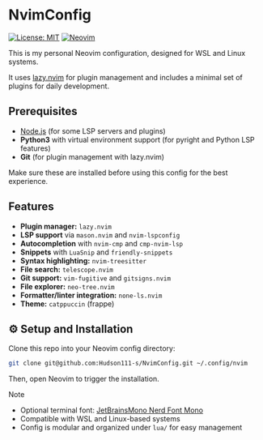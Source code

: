 # NvimConfig
[![License: MIT](https://img.shields.io/badge/License-MIT-yellow.svg)](LICENSE)
[![Neovim](https://img.shields.io/badge/Neovim-latest-57A143?logo=neovim&logoColor=white)](https://github.com/neovim/neovim)


This is my personal Neovim configuration, designed for WSL and Linux systems.

It uses [lazy.nvim](https://github.com/folke/lazy.nvim) for plugin management and includes a minimal set of plugins for daily development.


## Prerequisites

- [Node.js](https://nodejs.org/) (for some LSP servers and plugins)
- **Python3** with virtual environment support (for pyright and Python LSP features)
- **Git** (for plugin management with lazy.nvim)

Make sure these are installed before using this config for the best experience.


## Features

- **Plugin manager:** `lazy.nvim`
- **LSP support** via `mason.nvim` and `nvim-lspconfig`
- **Autocompletion** with `nvim-cmp` and `cmp-nvim-lsp`
- **Snippets** with `LuaSnip` and `friendly-snippets`
- **Syntax highlighting:** `nvim-treesitter`
- **File search:** `telescope.nvim`
- **Git support:** `vim-fugitive` and `gitsigns.nvim`
- **File explorer:** `neo-tree.nvim`
- **Formatter/linter integration:** `none-ls.nvim`
- **Theme:** `catppuccin` (frappe)


## ⚙️ Setup and Installation

Clone this repo into your Neovim config directory:

```bash
git clone git@github.com:Hudson111-s/NvimConfig.git ~/.config/nvim
```

Then, open Neovim to trigger the installation.


> [!NOTE]
> - Optional terminal font: [JetBrainsMono Nerd Font Mono](https://www.nerdfonts.com/font-downloads)
> - Compatible with WSL and Linux-based systems
> - Config is modular and organized under `lua/` for easy management
